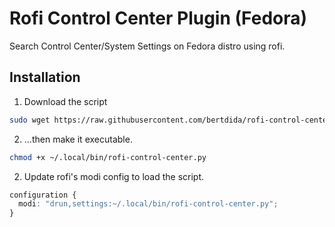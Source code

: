 # Rofi Control Center Plugin (Fedora)

Search Control Center/System Settings on Fedora distro using rofi.

## Installation

1. Download the script

```bash
sudo wget https://raw.githubusercontent.com/bertdida/rofi-control-center/main/rofi-control-center.py -P ~/.local/bin/
```

2. ...then make it executable.

```bash
chmod +x ~/.local/bin/rofi-control-center.py
```

2. Update rofi's modi config to load the script.

```css
configuration {
  modi: "drun,settings:~/.local/bin/rofi-control-center.py";
}
```
